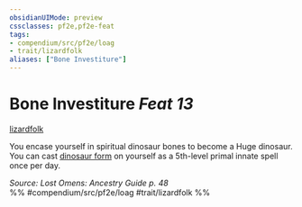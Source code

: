 ```yaml
---
obsidianUIMode: preview
cssclasses: pf2e,pf2e-feat
tags:
- compendium/src/pf2e/loag
- trait/lizardfolk
aliases: ["Bone Investiture"]
---
```

# Bone Investiture  *Feat 13*  
[lizardfolk](rules/traits/lizardfolk-b1.md "Lizardfolk Ancestry & Heritage Trait")  


You encase yourself in spiritual dinosaur bones to become a Huge dinosaur. You can cast [dinosaur form](compendium/spells/dinosaur-form.md) on yourself as a 5th-level primal innate spell once per day.

*Source: Lost Omens: Ancestry Guide p. 48*  
%% #compendium/src/pf2e/loag #trait/lizardfolk %%